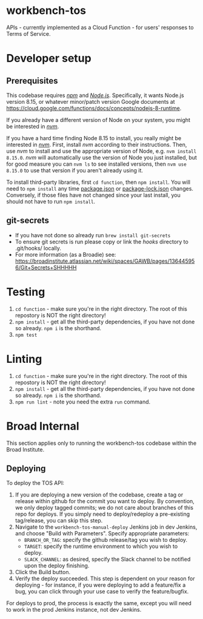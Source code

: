 # workbench-tos
APIs - currently implemented as a Cloud Function - for users' responses to Terms of Service.

# Developer setup
## Prerequisites
This codebase requires *[npm](https://docs.npmjs.com/getting-started/what-is-npm)* and *[Node.js](https://nodejs.org/en/)*. Specifically, it wants Node.js version 8.15, or whatever minor/patch version Google documents at https://cloud.google.com/functions/docs/concepts/nodejs-8-runtime.

If you already have a different version of Node on your system, you might be interested in *[nvm](https://github.com/creationix/nvm)*.

If you have a hard time finding Node 8.15 to install, you really might be interested in *[nvm](https://github.com/creationix/nvm)*. First, install *nvm* according to their instructions. Then, use *nvm* to install and use the appropriate version of Node, e.g. `nvm install 8.15.0`. *nvm* will automatically use the version of Node you just installed, but for good measure you can `nvm ls` to see installed versions, then `nvm use 8.15.0` to use that version if you aren't already using it.

To install third-party libraries, first `cd function`, then `npm install`. You will need to `npm install` any time [package.json](function/package.json) or [package-lock.json](function/package-lock.json) changes. Conversely, if those files have not changed since your last install, you should not have to run `npm install`.

## git-secrets
* If you have not done so already run `brew install git-secrets`
* To ensure git secrets is run please copy or link the *hooks* directory to .git/hooks/ locally.
* For more information (as a Broadie) see: https://broadinstitute.atlassian.net/wiki/spaces/GAWB/pages/136445956/Git+Secrets+SHHHHH

# Testing
1. `cd function` - make sure you're in the right directory. The root of this repostory is NOT the right directory!
2. `npm install` - get all the third-party dependencies, if you have not done so already. `npm i` is the shorthand.
3. `npm test`

# Linting
1. `cd function` - make sure you're in the right directory. The root of this repostory is NOT the right directory!
2. `npm install` - get all the third-party dependencies, if you have not done so already. `npm i` is the shorthand.
3. `npm run lint` - note you need the extra `run` command.

# Broad Internal
This section applies only to running the workbench-tos codebase within the Broad Institute.

## Deploying
To deploy the TOS API:
1. If you are deploying a new version of the codebase, create a tag or release within github for the commit you want to deploy. By convention, we only deploy tagged commits; we do not care about branches of this repo for deploys. If you simply need to deploy/redeploy a pre-existing tag/release, you can skip this step.
2. Navigate to the `workbench-tos-manual-deploy` Jenkins job in dev Jenkins, and choose "Build with Parameters". Specify appropriate parameters:
    * `BRANCH_OR_TAG`: specify the github release/tag you wish to deploy.
    * `TARGET`: specify the runtime environment to which you wish to deploy.
    * `SLACK_CHANNEL`: as desired, specify the Slack channel to be notified upon the deploy finishing.
3. Click the Build button.
4. Verify the deploy succeeded. This step is dependent on your reason for deploying - for instance, if you were deploying to add a feature/fix a bug, you can click through your use case to verify the feature/bugfix.

For deploys to prod, the process is exactly the same, except you will need to work in the prod Jenkins instance, not dev Jenkins.
